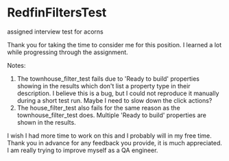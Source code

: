 # RedfinFiltersTest
assigned interview test for acorns 

Thank you for taking the time to consider me for this position.  I learned a lot while progressing through the assignment.  

Notes:

1. The townhouse_filter_test fails due to 'Ready to build' properties showing in the results which don't list a property type
in their description.  I believe this is a bug, but I 
    could not reproduce it manually during a short test run.  Maybe I need to slow down the click actions?
2. The house_filter_test also fails for the same reason as the townhouse_filter_test does.  Multiple 'Ready to build' properties
   are shown in the results.
   
I wish I had more time to work on this and I probably will in my free time.  Thank you in advance for any feedback you provide,
it is much appreciated.  I am really trying to improve myself as a QA engineer.

